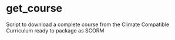 # get_course
Script to download a complete course from the Climate Compatible Curriculum ready to package as SCORM
